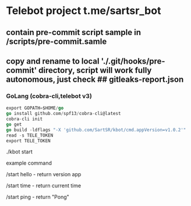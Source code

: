 # Telebot project  t.me/sartsr_bot
## contain pre-commit script sample in /scripts/pre-commit.samle
## copy and rename to local './.git/hooks/pre-commit' directory, script will work fully autonomous, just check ## gitleaks-report.json
### GoLang (cobra-cli,telebot v3)
``` go
export GOPATH=$HOME/go
go install github.com/spf13/cobra-cli@latest
cobra-cli init
go get
go build -ldflags "-X 'github.com/SartSR/kbot/cmd.appVersion=v1.0.2'"
read -s TELE_TOKEN
export TELE_TOKEN
```
./kbot start

example command

/start hello - return version app

/start time - return current time

/start ping - return "Pong"



